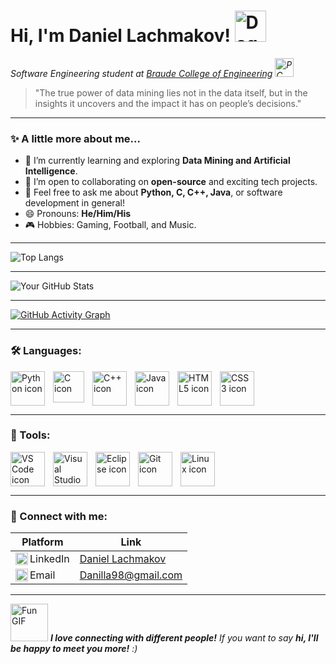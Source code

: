 # Hi, I'm Daniel Lachmakov! <img src="https://media.giphy.com/media/3oFzlW8dht4DdvwBqg/giphy.gif" width="50" alt="Dog GIF">

<p>
    <em>Software Engineering student at <a href="https://w3.braude.ac.il/?lang=en" alt="Link to Braude's English home page">Braude College of Engineering</a> 
    <img src="https://media.giphy.com/media/WFZvB7VIXBgiz3oDXE/giphy.gif" width="30" alt="PC Mac Laptop GIF">
    </em>
</p>

> "The true power of data mining lies not in the data itself, but in the insights it uncovers and the impact it has on people’s decisions."

---

### ✨ A little more about me...

- 🌱 I’m currently learning and exploring **Data Mining and Artificial Intelligence**.
- 👯 I’m open to collaborating on **open-source** and exciting tech projects.
- 💬 Feel free to ask me about **Python, C, C++, Java**, or software development in general!
- 😄 Pronouns: **He/Him/His**
- 🎮 Hobbies: Gaming, Football, and Music.

---

![Top Langs](https://github-readme-stats.vercel.app/api/top-langs/?username=Danielon05423&layout=compact&theme=tokyonight)

---

![Your GitHub Stats](https://github-readme-stats.vercel.app/api?username=Danielon05423&show_icons=true&theme=tokyonight)

---

[![GitHub Activity Graph](https://github-readme-activity-graph.vercel.app/graph?username=Danielon05423&custom_title=Daniel%20Lachmakov`s%20Contributions%20&hide_border=true&theme=github-compact)](https://github.com/Ashutosh00710/github-readme-activity-graph)

---

### 🛠️ Languages:
<img align="left" alt="Python icon" width="55px" style="padding-right:10px;" src="https://cdn.jsdelivr.net/gh/devicons/devicon@latest/icons/python/python-original.svg" />
<img align="left" alt="C icon" width="50px" style="padding-right:10px;" src="https://cdn.jsdelivr.net/gh/devicons/devicon@latest/icons/c/c-original.svg" />
<img align="left" alt="C++ icon" width="55px" style="padding-right:10px;" src="https://cdn.jsdelivr.net/gh/devicons/devicon@latest/icons/cplusplus/cplusplus-original.svg" />
<img align="left" alt="Java icon" width="55px" style="padding-right:10px;" src="https://cdn.jsdelivr.net/gh/devicons/devicon@latest/icons/java/java-original.svg" />
<img align="left" alt="HTML5 icon" width="55px" style="padding-right:10px;" src="https://cdn.jsdelivr.net/gh/devicons/devicon@latest/icons/html5/html5-original.svg" />
<img align="left" alt="CSS3 icon" width="55px" style="padding-right:10px;" src="https://cdn.jsdelivr.net/gh/devicons/devicon@latest/icons/css3/css3-original.svg" />
<br clear="both" />

---

### 🔧 Tools:
<img align="left" alt="VS Code icon" width="55px" style="padding-right:10px;" src="https://cdn.jsdelivr.net/gh/devicons/devicon@latest/icons/vscode/vscode-original.svg" />
<img align="left" alt="Visual Studio icon" width="55px" style="padding-right:10px;" src="https://cdn.jsdelivr.net/gh/devicons/devicon@latest/icons/visualstudio/visualstudio-original.svg" />
<img align="left" alt="Eclipse icon" width="55px" style="padding-right:10px;" src="https://cdn.jsdelivr.net/gh/devicons/devicon@latest/icons/eclipse/eclipse-original.svg" />
<img align="left" alt="Git icon" width="55px" style="padding-right:10px;" src="https://cdn.jsdelivr.net/gh/devicons/devicon@latest/icons/git/git-original.svg" />
<img align="left" alt="Linux icon" width="55px" style="padding-right:10px;" src="https://cdn.jsdelivr.net/gh/devicons/devicon@latest/icons/linux/linux-original.svg" />
<br clear="both" />

---

### 🤝 Connect with me:

| Platform | Link |
|----------|------|
| <img align="left" alt="LinkedIn logo" width="20px" src="https://cdn.jsdelivr.net/gh/devicons/devicon@latest/icons/linkedin/linkedin-original.svg" /> LinkedIn | [Daniel Lachmakov](https://www.linkedin.com/in/daniel-lachmakov-94761b288/) |
| <img align="left" alt="Gmail logo" width="20px" src="https://upload.wikimedia.org/wikipedia/commons/7/7e/Gmail_icon_%282020%29.svg" /> Email | [Danilla98@gmail.com](mailto:Danilla98@gmail.com) |

---

<img src="https://media.giphy.com/media/LnQjpWaON8nhr21vNW/giphy.gif" width="60" alt="Fun GIF">  
<em><b>I love connecting with different people!</b> If you want to say <b>hi, I'll be happy to meet you more!</b> :)</em>
